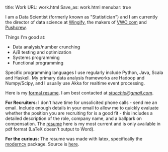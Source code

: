 title: Work
URL: work.html
Save_as: work.html
menubar: true

I am a Data Scientist (formerly known as "Statistician") and I am currently the director of data science at [Wingify](http://wingify.com/), the makers of [VWO.com](https://vwo.com/) and [Pushcrew](https://pushcrew.com/).

Things I'm good at:

- Data analysis/number crunching
- A/B testing and optimization
- Systems programming
- Functional programming

Specific programming languages I use regularly include Python, Java, Scala and Haskell. My primary data analysis frameworks are Hadoop and Numpy/Scipy, and I usually use Akka for realtime event processing.

Here is my [formal resume](work/resume.pdf). I am best contacted at *stucchio@gmail.com*.

**For Recruiters:** I don't have time for unsolicited phone calls - send me an email. Include enough details in your email to allow me to quickly evaluate whether the position you are recruiting for is a good fit - this includes a detailed description of the role, company name, and a ballpark on compensation. The [resume](work/resume.pdf) here is my most current and is only available in pdf format (LaTeX doesn't output to Word).

**For the curious:** The resume was made with latex, specifically the [moderncv](https://www.ctan.org/tex-archive/macros/latex/contrib/moderncv/?lang=en) package. Source is [here](work/resume.tex).
